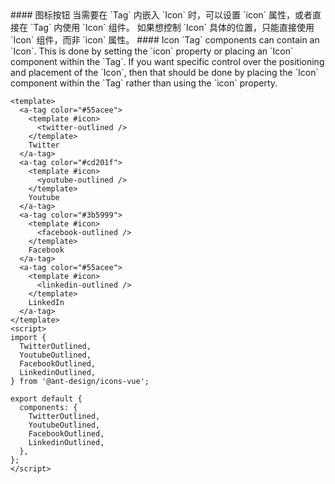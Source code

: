 <cn>
#### 图标按钮
当需要在 `Tag` 内嵌入 `Icon` 时，可以设置 `icon` 属性，或者直接在 `Tag` 内使用 `Icon` 组件。
如果想控制 `Icon` 具体的位置，只能直接使用 `Icon` 组件，而非 `icon` 属性。
</cn>

<us>
#### Icon
`Tag` components can contain an `Icon`. This is done by setting the `icon` property or placing an `Icon` component within the `Tag`.
If you want specific control over the positioning and placement of the `Icon`, then that should be done by placing the `Icon` component within the `Tag` rather than using the `icon` property.
</us>

```vue
<template>
  <a-tag color="#55acee">
    <template #icon>
      <twitter-outlined />
    </template>
    Twitter
  </a-tag>
  <a-tag color="#cd201f">
    <template #icon>
      <youtube-outlined />
    </template>
    Youtube
  </a-tag>
  <a-tag color="#3b5999">
    <template #icon>
      <facebook-outlined />
    </template>
    Facebook
  </a-tag>
  <a-tag color="#55acee">
    <template #icon>
      <linkedin-outlined />
    </template>
    LinkedIn
  </a-tag>
</template>
<script>
import {
  TwitterOutlined,
  YoutubeOutlined,
  FacebookOutlined,
  LinkedinOutlined,
} from '@ant-design/icons-vue';

export default {
  components: {
    TwitterOutlined,
    YoutubeOutlined,
    FacebookOutlined,
    LinkedinOutlined,
  },
};
</script>
```
